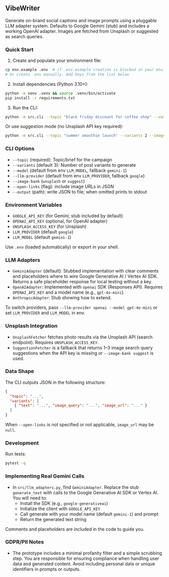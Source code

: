 ## VibeWriter

Generate on-brand social captions and image prompts using a pluggable LLM adapter system. Defaults to Google Gemini (stub) and includes a working OpenAI adapter. Images are fetched from Unsplash or suggested as search queries.

### Quick Start

1) Create and populate your environment file:

```bash
cp env.example .env  # if .env.example creation is blocked in your environment
# Or create .env manually. Add keys from the list below
```

2) Install dependencies (Python 3.10+):

```bash
python -m venv .venv && source .venv/bin/activate
pip install -r requirements.txt
```

3) Run the CLI:

```bash
python -m src.cli --topic "black friday discount for coffee shop" --variants 3 --model gemini-1 --llm-provider google --image-bank unsplash --output sample_runs/out.json
```

Or use suggestion mode (no Unsplash API key required):

```bash
python -m src.cli --topic "summer smoothie launch" --variants 2 --image-bank suggest --open-links
```

### CLI Options

- `--topic` (required): Topic/brief for the campaign
- `--variants` (default 3): Number of post variants to generate
- `--model` (default from env `LLM_MODEL`, fallback `gemini-1`)
- `--llm-provider` (default from env `LLM_PROVIDER`, fallback `google`)
- `--image-bank` (`unsplash` or `suggest`)
- `--open-links` (flag): include image URLs in JSON
- `--output` (path): write JSON to file; when omitted prints to stdout

### Environment Variables

- `GOOGLE_API_KEY` (for Gemini; stub included by default)
- `OPENAI_API_KEY` (optional, for OpenAI adapter)
- `UNSPLASH_ACCESS_KEY` (for Unsplash)
- `LLM_PROVIDER` (default `google`)
- `LLM_MODEL` (default `gemini-1`)

Use `.env` (loaded automatically) or export in your shell.

### LLM Adapters

- `GeminiAdapter` (default): Stubbed implementation with clear comments and placeholders where to wire Google Generative AI / Vertex AI SDK. Returns a safe placeholder response for local testing without a key.
- `OpenAIAdapter`: Implemented with `openai` SDK (Responses API). Requires `OPENAI_API_KEY` and a model name (e.g., `gpt-4o-mini`).
- `AnthropicAdapter`: Stub showing how to extend.

To switch providers, pass `--llm-provider openai --model gpt-4o-mini` or set `LLM_PROVIDER` and `LLM_MODEL` in env.

### Unsplash Integration

- `UnsplashFetcher` fetches photo results via the Unsplash API (search endpoint). Requires `UNSPLASH_ACCESS_KEY`.
- `SuggestionFetcher` is a fallback that returns 1–3 image search query suggestions when the API key is missing or `--image-bank suggest` is used.

### Data Shape

The CLI outputs JSON in the following structure:

```json
{
  "topic": "...",
  "variants": [
    { "text": "...", "image_query": "...", "image_url": "..." }
  ]
}
```

When `--open-links` is not specified or not applicable, `image_url` may be `null`.

### Development

Run tests:

```bash
pytest -q
```

### Implementing Real Gemini Calls

- In `src/llm_adapters.py`, find `GeminiAdapter`. Replace the stub `generate_text` with calls to the Google Generative AI SDK or Vertex AI. You will need to:
  - Install the SDK (e.g., `google-generativeai`)
  - Initialize the client with `GOOGLE_API_KEY`
  - Call generate with your model name (default `gemini-1`) and prompt
  - Return the generated text string

Comments and placeholders are included in the code to guide you.

### GDPR/PII Notes

- The prototype includes a minimal profanity filter and a simple scrubbing step. You are responsible for ensuring compliance when handling user data and generated content. Avoid including personal data or unique identifiers in prompts or outputs.


